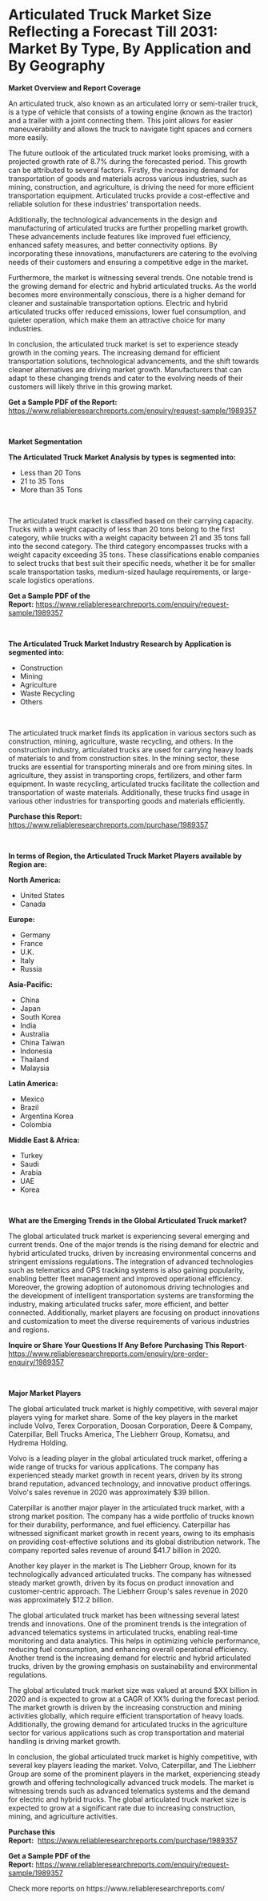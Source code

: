 <p><h1>Articulated Truck Market Size Reflecting a Forecast Till 2031: Market By Type, By Application and By Geography</h1></p><p><strong>Market Overview and Report Coverage</strong></p>
<p><p>An articulated truck, also known as an articulated lorry or semi-trailer truck, is a type of vehicle that consists of a towing engine (known as the tractor) and a trailer with a joint connecting them. This joint allows for easier maneuverability and allows the truck to navigate tight spaces and corners more easily.</p><p>The future outlook of the articulated truck market looks promising, with a projected growth rate of 8.7% during the forecasted period. This growth can be attributed to several factors. Firstly, the increasing demand for transportation of goods and materials across various industries, such as mining, construction, and agriculture, is driving the need for more efficient transportation equipment. Articulated trucks provide a cost-effective and reliable solution for these industries' transportation needs.</p><p>Additionally, the technological advancements in the design and manufacturing of articulated trucks are further propelling market growth. These advancements include features like improved fuel efficiency, enhanced safety measures, and better connectivity options. By incorporating these innovations, manufacturers are catering to the evolving needs of their customers and ensuring a competitive edge in the market.</p><p>Furthermore, the market is witnessing several trends. One notable trend is the growing demand for electric and hybrid articulated trucks. As the world becomes more environmentally conscious, there is a higher demand for cleaner and sustainable transportation options. Electric and hybrid articulated trucks offer reduced emissions, lower fuel consumption, and quieter operation, which make them an attractive choice for many industries.</p><p>In conclusion, the articulated truck market is set to experience steady growth in the coming years. The increasing demand for efficient transportation solutions, technological advancements, and the shift towards cleaner alternatives are driving market growth. Manufacturers that can adapt to these changing trends and cater to the evolving needs of their customers will likely thrive in this growing market.</p></p>
<p><strong>Get a Sample PDF of the Report:</strong> <a href="https://www.reliableresearchreports.com/enquiry/request-sample/1989357">https://www.reliableresearchreports.com/enquiry/request-sample/1989357</a></p>
<p>&nbsp;</p>
<p><strong>Market Segmentation</strong></p>
<p><strong>The Articulated Truck Market Analysis by types is segmented into:</strong></p>
<p><ul><li>Less than 20 Tons</li><li>21 to 35 Tons</li><li>More than 35 Tons</li></ul></p>
<p>&nbsp;</p>
<p><p>The articulated truck market is classified based on their carrying capacity. Trucks with a weight capacity of less than 20 tons belong to the first category, while trucks with a weight capacity between 21 and 35 tons fall into the second category. The third category encompasses trucks with a weight capacity exceeding 35 tons. These classifications enable companies to select trucks that best suit their specific needs, whether it be for smaller scale transportation tasks, medium-sized haulage requirements, or large-scale logistics operations.</p></p>
<p><strong>Get a Sample PDF of the Report:</strong>&nbsp;<a href="https://www.reliableresearchreports.com/enquiry/request-sample/1989357">https://www.reliableresearchreports.com/enquiry/request-sample/1989357</a></p>
<p>&nbsp;</p>
<p><strong>The Articulated Truck Market Industry Research by Application is segmented into:</strong></p>
<p><ul><li>Construction</li><li>Mining</li><li>Agriculture</li><li>Waste Recycling</li><li>Others</li></ul></p>
<p>&nbsp;</p>
<p><p>The articulated truck market finds its application in various sectors such as construction, mining, agriculture, waste recycling, and others. In the construction industry, articulated trucks are used for carrying heavy loads of materials to and from construction sites. In the mining sector, these trucks are essential for transporting minerals and ore from mining sites. In agriculture, they assist in transporting crops, fertilizers, and other farm equipment. In waste recycling, articulated trucks facilitate the collection and transportation of waste materials. Additionally, these trucks find usage in various other industries for transporting goods and materials efficiently.</p></p>
<p><strong>Purchase this Report:</strong>&nbsp; <a href="https://www.reliableresearchreports.com/purchase/1989357">https://www.reliableresearchreports.com/purchase/1989357</a></p>
<p>&nbsp;</p>
<p><strong>In terms of Region, the Articulated Truck Market Players available by Region are:</strong></p>
<p>
    <p> <strong> North America: </strong>
        <ul>
            <li>United States</li>
            <li>Canada</li>
        </ul>
        </p> 
    <p> <strong> Europe: </strong>
        <ul>
            <li>Germany</li>
            <li>France</li>
            <li>U.K.</li>
            <li>Italy</li>
            <li>Russia</li>
        </ul>
        </p> 
    <p> <strong> Asia-Pacific: </strong>
        <ul>
            <li>China</li>
            <li>Japan</li>
            <li>South Korea</li>
            <li>India</li>
            <li>Australia</li>
            <li>China Taiwan</li>
            <li>Indonesia</li>
            <li>Thailand</li>
            <li>Malaysia</li>
        </ul>
        </p> 
    <p> <strong> Latin America: </strong>
        <ul>
            <li>Mexico</li>
            <li>Brazil</li>
            <li>Argentina Korea</li>
            <li>Colombia</li>
        </ul>
        </p> 
    <p> <strong> Middle East & Africa: </strong>
        <ul>
            <li>Turkey</li>
            <li>Saudi</li>
            <li>Arabia</li>
            <li>UAE</li>
            <li>Korea</li>
        </ul>
    </p>
    </p>
<p>&nbsp;</p>
<p><strong>What are the Emerging Trends in the Global Articulated Truck market?</strong></p>
<p><p>The global articulated truck market is experiencing several emerging and current trends. One of the major trends is the rising demand for electric and hybrid articulated trucks, driven by increasing environmental concerns and stringent emissions regulations. The integration of advanced technologies such as telematics and GPS tracking systems is also gaining popularity, enabling better fleet management and improved operational efficiency. Moreover, the growing adoption of autonomous driving technologies and the development of intelligent transportation systems are transforming the industry, making articulated trucks safer, more efficient, and better connected. Additionally, market players are focusing on product innovations and customization to meet the diverse requirements of various industries and regions.</p></p>
<p><strong>Inquire or Share Your Questions If Any Before Purchasing This Report</strong>- <a href="https://www.reliableresearchreports.com/enquiry/pre-order-enquiry/1989357">https://www.reliableresearchreports.com/enquiry/pre-order-enquiry/1989357</a></p>
<p>&nbsp;</p>
<p><strong>Major Market Players</strong></p>
<p><p>The global articulated truck market is highly competitive, with several major players vying for market share. Some of the key players in the market include Volvo, Terex Corporation, Doosan Corporation, Deere & Company, Caterpillar, Bell Trucks America, The Liebherr Group, Komatsu, and Hydrema Holding.</p><p>Volvo is a leading player in the global articulated truck market, offering a wide range of trucks for various applications. The company has experienced steady market growth in recent years, driven by its strong brand reputation, advanced technology, and innovative product offerings. Volvo's sales revenue in 2020 was approximately $39 billion.</p><p>Caterpillar is another major player in the articulated truck market, with a strong market position. The company has a wide portfolio of trucks known for their durability, performance, and fuel efficiency. Caterpillar has witnessed significant market growth in recent years, owing to its emphasis on providing cost-effective solutions and its global distribution network. The company reported sales revenue of around $41.7 billion in 2020.</p><p>Another key player in the market is The Liebherr Group, known for its technologically advanced articulated trucks. The company has witnessed steady market growth, driven by its focus on product innovation and customer-centric approach. The Liebherr Group's sales revenue in 2020 was approximately $12.2 billion.</p><p>The global articulated truck market has been witnessing several latest trends and innovations. One of the prominent trends is the integration of advanced telematics systems in articulated trucks, enabling real-time monitoring and data analytics. This helps in optimizing vehicle performance, reducing fuel consumption, and enhancing overall operational efficiency. Another trend is the increasing demand for electric and hybrid articulated trucks, driven by the growing emphasis on sustainability and environmental regulations.</p><p>The global articulated truck market size was valued at around $XX billion in 2020 and is expected to grow at a CAGR of XX% during the forecast period. The market growth is driven by the increasing construction and mining activities globally, which require efficient transportation of heavy loads. Additionally, the growing demand for articulated trucks in the agriculture sector for various applications such as crop transportation and material handling is driving market growth.</p><p>In conclusion, the global articulated truck market is highly competitive, with several key players leading the market. Volvo, Caterpillar, and The Liebherr Group are some of the prominent players in the market, experiencing steady growth and offering technologically advanced truck models. The market is witnessing trends such as advanced telematics systems and the demand for electric and hybrid trucks. The global articulated truck market size is expected to grow at a significant rate due to increasing construction, mining, and agriculture activities.</p></p>
<p><strong>Purchase this Report:</strong>&nbsp;&nbsp;<a href="https://www.reliableresearchreports.com/purchase/1989357">https://www.reliableresearchreports.com/purchase/1989357</a></p>
<p></p>
<p><strong>Get a Sample PDF of the Report:</strong>&nbsp;<a href="https://www.reliableresearchreports.com/enquiry/request-sample/1989357">https://www.reliableresearchreports.com/enquiry/request-sample/1989357</a></p>
<p>Check more reports on https://www.reliableresearchreports.com/</p>